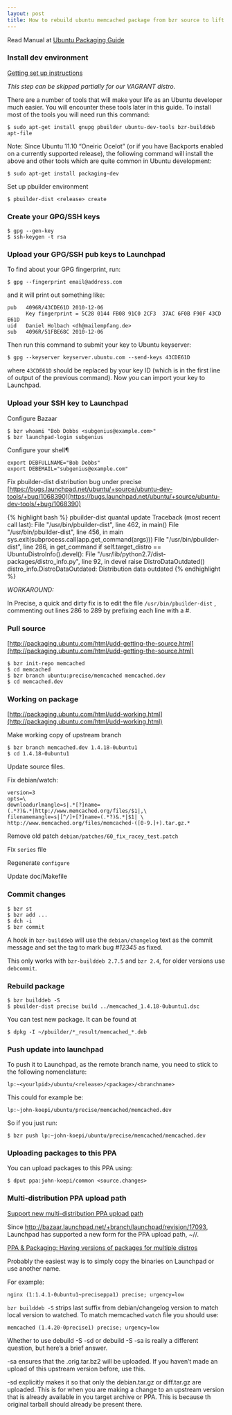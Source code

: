 ```yaml
---
layout: post
title: How to rebuild ubuntu memcached package from bzr source to lift up upstream version
---
```


Read Manual at [Ubuntu Packaging Guide](http://packaging.ubuntu.com/html/index.html)

### Install dev environment

[Getting set up instructions](http://packaging.ubuntu.com/html/getting-set-up.html)

_This step can be skipped partially for our VAGRANT distro._

There are a number of tools that will make your life as an Ubuntu developer much easier. You will encounter these tools later in this guide. To install most of the tools you will need run this command:

    $ sudo apt-get install gnupg pbuilder ubuntu-dev-tools bzr-builddeb apt-file

Note: Since Ubuntu 11.10 “Oneiric Ocelot” (or if you have Backports enabled on a currently supported release), the following command will install the above and other tools which are quite common in Ubuntu development:

    $ sudo apt-get install packaging-dev

Set up pbuilder environment

    $ pbuilder-dist <release> create

### Create your GPG/SSH keys

    $ gpg --gen-key
    $ ssh-keygen -t rsa

### Upload your GPG/SSH pub keys to Launchpad

To find about your GPG fingerprint, run:

    $ gpg --fingerprint email@address.com

and it will print out something like:

    pub   4096R/43CDE61D 2010-12-06
          Key fingerprint = 5C28 0144 FB08 91C0 2CF3  37AC 6F0B F90F 43CD E61D
    uid   Daniel Holbach <dh@mailempfang.de>
    sub   4096R/51FBE68C 2010-12-06

Then run this command to submit your key to Ubuntu keyserver:

    $ gpg --keyserver keyserver.ubuntu.com --send-keys 43CDE61D

where `43CDE61D` should be replaced by your key ID (which is in the first line of output of the previous command). Now you can import your key to Launchpad.

### Upload your SSH key to Launchpad

Configure Bazaar

    $ bzr whoami "Bob Dobbs <subgenius@example.com>"
    $ bzr launchpad-login subgenius

Configure your shell¶

    export DEBFULLNAME="Bob Dobbs"
    export DEBEMAIL="subgenius@example.com"

Fix pbuilder-dist distribution bug under precise [https://bugs.launchpad.net/ubuntu/+source/ubuntu-dev-tools/+bug/1068390](https://bugs.launchpad.net/ubuntu/+source/ubuntu-dev-tools/+bug/1068390)

{% highlight bash %}
pbuilder-dist quantal update
Traceback (most recent call last):
  File "/usr/bin/pbuilder-dist", line 462, in <module>
    main()
  File "/usr/bin/pbuilder-dist", line 456, in main
    sys.exit(subprocess.call(app.get_command(args)))
  File "/usr/bin/pbuilder-dist", line 286, in get_command
    if self.target_distro == UbuntuDistroInfo().devel():
  File "/usr/lib/python2.7/dist-packages/distro_info.py", line 92, in devel
    raise DistroDataOutdated()
distro_info.DistroDataOutdated: Distribution data outdated
{% endhighlight %}

_WORKAROUND:_

In Precise, a quick and dirty fix is to edit the file `/usr/bin/pbuilder-dist` , commenting out lines 286 to 289 by prefixing each line with a #.

### Pull source

[http://packaging.ubuntu.com/html/udd-getting-the-source.html](http://packaging.ubuntu.com/html/udd-getting-the-source.html)

    $ bzr init-repo memcached
    $ cd memcached
    $ bzr branch ubuntu:precise/memcached memcached.dev
    $ cd memcached.dev

### Working on package

[http://packaging.ubuntu.com/html/udd-working.html](http://packaging.ubuntu.com/html/udd-working.html)

Make working copy of upstream branch

    $ bzr branch memcached.dev 1.4.18-0ubuntu1
    $ cd 1.4.18-0ubuntu1

Update source files.

Fix debian/watch:

    version=3
    opts=\
    downloadurlmangle=s|.*[?]name=(.*?)&.*|http://www.memcached.org/files/$1|,\
    filenamemangle=s|[^/]+[?]name=(.*?)&.*|$1| \
    http://www.memcached.org/files/memcached-([0-9.]+).tar.gz.*

Remove old patch `debian/patches/60_fix_racey_test.patch` 

Fix `series` file

Regenerate `configure`

Update doc/Makefile

### Commit changes

    $ bzr st
    $ bzr add ...
    $ dch -i
    $ bzr commit

A hook in `bzr-builddeb` will use the `debian/changelog` text as the commit message and set the tag to mark bug _#12345_ as fixed.

This only works with `bzr-builddeb 2.7.5` and `bzr 2.4`, for older versions use `debcommit`.

### Rebuild package

    $ bzr builddeb -S
    $ pbuilder-dist precise build ../memcached_1.4.18-0ubuntu1.dsc

You can test new package. It can be found at

    $ dpkg -I ~/pbuilder/*_result/memcached_*.deb

### Push update into launchpad

To push it to Launchpad, as the remote branch name, you need to stick to the following nomenclature:

    lp:~<yourlpid>/ubuntu/<release>/<package>/<branchname>

This could for example be:

    lp:~john-koepi/ubuntu/precise/memcached/memcached.dev

So if you just run:

    $ bzr push lp:~john-koepi/ubuntu/precise/memcached/memcached.dev

### Uploading packages to this PPA

You can upload packages to this PPA using:

    $ dput ppa:john-koepi/common <source.changes>

### Multi-distribution PPA upload path

[Support new multi-distribution PPA upload path](https://bugs.launchpad.net/ubuntu/+source/dput/+bug/1340130)

Since http://bazaar.launchpad.net/+branch/launchpad/revision/17093, 
Launchpad has supported a new form for the PPA upload path, 
~<person>/<distro>/<ppa>. </ppa></distro></person>

[PPA & Packaging: Having versions of packages for multiple distros](http://askubuntu.com/questions/30145/ppa-packaging-having-versions-of-packages-for-multiple-distros)

Probably the easiest way is to simply copy the binaries on Launchpad or
use another name.

For example:

    nginx (1:1.4.1-0ubuntu1~preciseppa1) precise; urgency=low

`bzr builddeb -S` strips last suffix from debian/changelog version to match local
version to watched. To match memcached `watch` file you should use:

    memcached (1.4.20-0precise1) precise; urgency=low

Whether to use debuild -S -sd or debuild -S -sa is really a different question,
but here’s a brief answer.

-sa ensures that the .orig.tar.bz2 will be uploaded. If you haven’t made an
upload of this upstream version before, use this.

-sd explicitly makes it so that only the debian.tar.gz or diff.tar.gz are uploaded.
This is for when you are making a change to an upstream version that is already
available in you target archive or PPA. This is because th original tarball
should already be present there.

